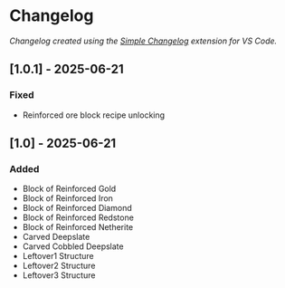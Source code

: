 # Changelog

*Changelog created using the [Simple Changelog](https://marketplace.visualstudio.com/items?itemName=tobiaswaelde.vscode-simple-changelog) extension for VS Code.*

## [1.0.1] - 2025-06-21
### Fixed
- Reinforced ore block recipe unlocking


## [1.0] - 2025-06-21
### Added
- Block of Reinforced Gold
- Block of Reinforced Iron
- Block of Reinforced Diamond
- Block of Reinforced Redstone
- Block of Reinforced Netherite
- Carved Deepslate
- Carved Cobbled Deepslate
- Leftover1 Structure
- Leftover2 Structure
- Leftover3 Structure